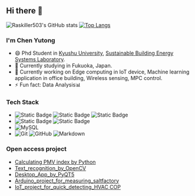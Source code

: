 ## Hi there 👋
![Raskiller503's GitHub stats](https://github-readme-stats.vercel.app/api?username=Raskiller503&show_icons=true&theme=radical&count_private=true)
[![Top Langs](https://github-readme-stats.vercel.app/api/top-langs/?username=Raskiller503)](https://github.com/anuraghazra/github-readme-stats)
<!--
**Raskiller503/Raskiller503** is a ✨ _special_ ✨ repository because its `README.md` (this file) appears on your GitHub profile.

Here are some ideas to get you started:

- 🔭 I’m currently working on ...
- 🌱 I’m currently learning ...
- 👯 I’m looking to collaborate on ...
- 🤔 I’m looking for help with ...
- 💬 Ask me about ...
- 📫 How to reach me: ...
- 😄 Pronouns: ...
- ⚡ Fun fact: ...
-->

### I'm Chen Yutong

- 😄 Phd Student in [Kyushu University](https://www.kyushu-u.ac.jp/en/), [Sustainable Building Energy Systems Laboratory](https://energy.arch.kyushu-u.ac.jp/index.html).
- 🌱 Currently studying in Fukuoka, Japan.
- 🔭 Currently working on Edge computing in IoT device, Machine learning application in office building, Wireless sensing, MPC control. 
- ⚡ Fun fact: Data Analysis📊
### Tech Stack
- ![Static Badge](https://img.shields.io/badge/python3-yello) ![Static Badge](https://img.shields.io/badge/linux-blue) ![Static Badge](https://img.shields.io/badge/C%2B%2B-8A2BE2)
- ![Static Badge](https://img.shields.io/badge/REST%20API-red) ![Static Badge](https://img.shields.io/badge/HTML-teal)
- ![MySQL](https://img.shields.io/badge/-MySQL-333333?style=flat&logo=mysql) 
- ![Git](https://img.shields.io/badge/-Git-333333?style=flat&logo=git)
![GitHub](https://img.shields.io/badge/-GitHub-333333?style=flat&logo=github)
![Markdown](https://img.shields.io/badge/-Markdown-333333?style=flat&logo=markdown)
### Open access project
- [Calculating PMV index by Python](https://github.com/Raskiller503/Thermal-comfort-tool-)
- [Text_recognition_by_OpenCV](https://github.com/Raskiller503/ImageRecognition-AC-pannel-_-OpenCV)
- [Desktop_App_by_PyQT5](https://github.com/Raskiller503/Pyqt5-DesktopGUI)
- [Arduino_project_for_measuring_saltfactory](https://github.com/Raskiller503/SaltProcessMetrics)
- [IoT_project_for_quick_detecting_HVAC COP](https://github.com/Raskiller503/HVAC-IoT-Performance-Monitor)



